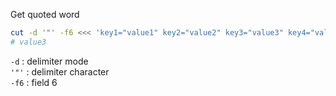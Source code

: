 Get quoted word

```sh
cut -d '"' -f6 <<< 'key1="value1" key2="value2" key3="value3" key4="value4"'
# value3
```
`-d` : delimiter mode  
`'"'` : delimiter character  
`-f6` : field 6  
